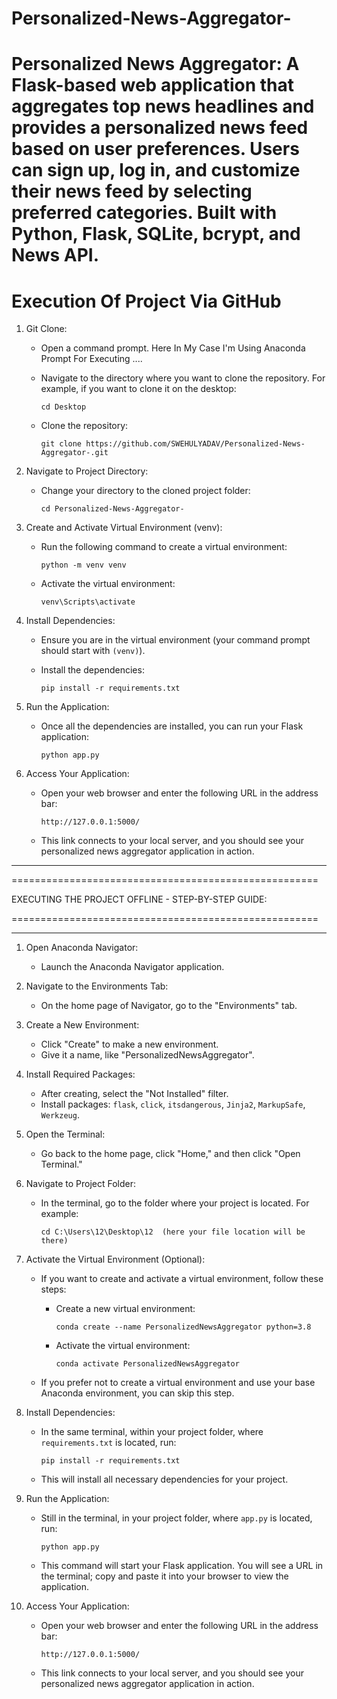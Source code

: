 # Personalized-News-Aggregator-
Personalized News Aggregator: A Flask-based web application that aggregates top news headlines and provides a personalized news feed based on user preferences. Users can sign up, log in, and customize their news feed by selecting preferred categories. Built with Python, Flask, SQLite, bcrypt, and News API.
=====================================================
Execution Of Project Via GitHub
=====================================================
1. Git Clone:
   - Open a command prompt.
Here In My Case I'm Using Anaconda Prompt For Executing ....
   - Navigate to the directory where you want to clone the repository. For example, if you want to clone it on the desktop:

     ```
     cd Desktop
     ```

   - Clone the repository:

     ```
     git clone https://github.com/SWEHULYADAV/Personalized-News-Aggregator-.git
     ```

2. Navigate to Project Directory:
   - Change your directory to the cloned project folder:

     ```
     cd Personalized-News-Aggregator-
     ```

3. Create and Activate Virtual Environment (venv):
   - Run the following command to create a virtual environment:

     ```
     python -m venv venv
     ```

   - Activate the virtual environment:

     ```
     venv\Scripts\activate
     ```

4. Install Dependencies:
   - Ensure you are in the virtual environment (your command prompt should start with `(venv)`).
   - Install the dependencies:

     ```
     pip install -r requirements.txt
     ```

5. Run the Application:
   - Once all the dependencies are installed, you can run your Flask application:

     ```
     python app.py
     ```

6. Access Your Application:
    - Open your web browser and enter the following URL in the address bar:

      ```
      http://127.0.0.1:5000/
      ```

    - This link connects to your local server, and you should see your personalized news aggregator application in action.
-----------------------------------------------------
=====================================================

EXECUTING THE PROJECT OFFLINE - STEP-BY-STEP GUIDE:

=====================================================

-----------------------------------------------------

1. Open Anaconda Navigator:
   - Launch the Anaconda Navigator application.

2. Navigate to the Environments Tab:
   - On the home page of Navigator, go to the "Environments" tab.

3. Create a New Environment:
   - Click "Create" to make a new environment.
   - Give it a name, like "PersonalizedNewsAggregator".

4. Install Required Packages:
   - After creating, select the "Not Installed" filter.
   - Install packages: `flask`, `click`, `itsdangerous`, `Jinja2`, `MarkupSafe`, `Werkzeug`.

5. Open the Terminal:
   - Go back to the home page, click "Home," and then click "Open Terminal."

6. Navigate to Project Folder:
   - In the terminal, go to the folder where your project is located. For example:

     ```
     cd C:\Users\12\Desktop\12  (here your file location will be there)
     ```

7. Activate the Virtual Environment (Optional):
   - If you want to create and activate a virtual environment, follow these steps:
     - Create a new virtual environment:

       ```
       conda create --name PersonalizedNewsAggregator python=3.8
       ```

     - Activate the virtual environment:

       ```
       conda activate PersonalizedNewsAggregator
       ```

   - If you prefer not to create a virtual environment and use your base Anaconda environment, you can skip this step.

8. Install Dependencies:
   - In the same terminal, within your project folder, where `requirements.txt` is located, run:

     ```
     pip install -r requirements.txt
     ```

   - This will install all necessary dependencies for your project.

9. Run the Application:
   - Still in the terminal, in your project folder, where `app.py` is located, run:

     ```
     python app.py
     ```

   - This command will start your Flask application. You will see a URL in the terminal; copy and paste it into your browser to view the application.
  
10. Access Your Application:
    - Open your web browser and enter the following URL in the address bar:

      ```
      http://127.0.0.1:5000/
      ```

    - This link connects to your local server, and you should see your personalized news aggregator application in action.
